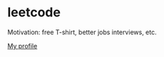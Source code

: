 # leetcode

Motivation: free T-shirt, better jobs interviews, etc.

[My profile](https://leetcode.com/alainlou/)
